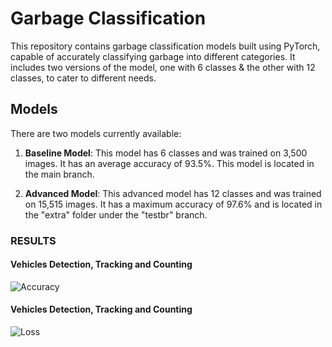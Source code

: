 # Garbage Classification

This repository contains garbage classification models built using PyTorch, capable of accurately classifying garbage into different categories. It includes two versions of the model, one with 6 classes & the other with 12 classes, to cater to different needs.

## Models

There are two models currently available:

1. **Baseline Model**: This model has 6 classes and was trained on 3,500 images. It has an average accuracy of 93.5%. This model is located in the main branch.

2. **Advanced Model**: This advanced model has 12 classes and was trained on 15,515 images. It has a maximum accuracy of 97.6% and is located in the "extra" folder under the "testbr" branch.


### RESULTS

#### Vehicles Detection, Tracking and Counting 
![Accuracy]((https://github.com/meryemsakin/garbage-classification/blob/master/acc.png))

#### Vehicles Detection, Tracking and Counting

![Loss]((https://github.com/meryemsakin/garbage-classification/blob/master/loss.png))
